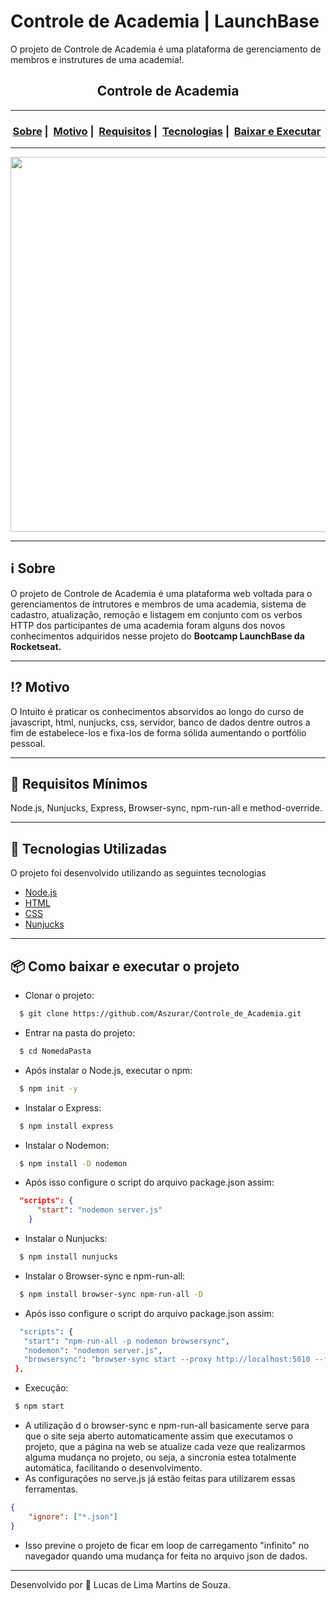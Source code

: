# Controle de Academia | LaunchBase
 O projeto de Controle de Academia é uma plataforma de gerenciamento de membros e instrutures de uma academia!.
<h2 align="center">Controle de Academia</h2>

___

<h3 align="center">
  <a href="#information_source-sobre">Sobre</a>&nbsp;|&nbsp;
  <a href="#interrobang-motivo">Motivo</a>&nbsp;|&nbsp;
  <a href="#seedling-requisitos-mínimos">Requisitos</a>&nbsp;|&nbsp;
  <a href="#rocket-tecnologias-utilizadas">Tecnologias</a>&nbsp;|&nbsp;
  <a href="#package-como-baixar-o-projeto-e-executar">Baixar e Executar</a>&nbsp;
</h3>

___

<div align="center" ><img src="" width="600"></div> 

___

## :information_source: Sobre

O projeto de Controle de Academia é uma plataforma web voltada para o gerenciamentos de intrutores e membros de uma academia, sistema de  cadastro, atualização, remoção e listagem em conjunto com os verbos HTTP dos participantes de uma academia foram alguns dos novos conhecimentos adquiridos nesse projeto do **Bootcamp LaunchBase da Rocketseat.**
___
## :interrobang: Motivo

O Intuito é praticar os conhecimentos absorvidos ao longo do curso de javascript, html, nunjucks, css, servidor, banco de dados dentre outros a fim de estabelece-los e fixa-los de forma sólida aumentando o portfólio pessoal.
___
## :seedling: Requisitos Mínimos

Node.js, Nunjucks, Express, Browser-sync, npm-run-all e method-override.
___
## :rocket: Tecnologias Utilizadas 

O projeto foi desenvolvido utilizando as seguintes tecnologias

- [Node.js](https://nodejs.org/en/)
- [HTML](https://developer.mozilla.org/pt-BR/docs/Web/HTML)
- [CSS](https://developer.mozilla.org/pt-BR/docs/Web/CSS)
- [Nunjucks](https://mozilla.github.io/nunjucks/)

___
## :package: Como baixar e executar o projeto

  - Clonar o projeto:
```bash
  $ git clone https://github.com/Aszurar/Controle_de_Academia.git
```
- Entrar na pasta do projeto:
```bash
  $ cd NomedaPasta
```
- Após instalar o Node.js, executar o npm:
```bash
  $ npm init -y
```
- Instalar o Express:
```bash
  $ npm install express
```
- Instalar o Nodemon:
```bash
  $ npm install -D nodemon  
```
- Após isso configure o script do arquivo package.json assim:
```json
  "scripts": {
      "start": "nodemon server.js"
    }
```
- Instalar o Nunjucks:
```bash
  $ npm install nunjucks
```
 - Instalar o  Browser-sync e npm-run-all:
```bash
  $ npm install browser-sync npm-run-all -D
```
 - Após isso configure o script do arquivo package.json assim:
 ```bash
   "scripts": {
    "start": "npm-run-all -p nodemon browsersync",
    "nodemon": "nodemon server.js",
    "browsersync": "browser-sync start --proxy http://localhost:5010 --files 'public,views'"
  },
```
 - Execução:
 ```bash
  $ npm start
```
- A utilização d o browser-sync e npm-run-all basicamente serve para que o site seja aberto automaticamente assim que executamos o projeto, que a página na web se atualize cada veze que realizarmos alguma mudança no projeto, ou seja, a sincronia estea totalmente automática, facilitando o desenvolvimento.
- As configurações no serve.js já estão feitas para utilizarem essas ferramentas.
```json
{   
    "ignore": ["*.json"] 
}
```
- Isso previne o projeto de ficar em loop de carregamento "infinito" no navegador quando uma mudança for feita no arquivo json de dados.
___
Desenvolvido por :star2: Lucas de Lima Martins de Souza.
